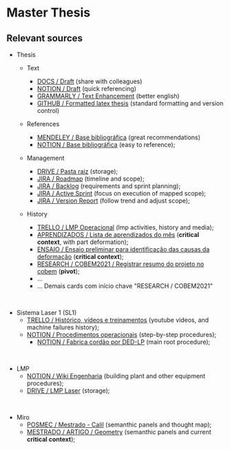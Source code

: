 # Master Thesis

## Relevant sources

- Thesis
  - Text
    - [DOCS / Draft](https://docs.google.com/document/d/11yXzvIpOOiwu0pJHlRGm-6bsvxeQ8936stSM5f6A7o8/edit) (share with colleagues)
    - [NOTION / Draft](https://www.notion.so/Research-Draft-f0f7784295104777acb4bbe0e3b443d4) (quick referencing)
    - [GRAMMARLY / Text Enhancement](https://app.grammarly.com/ddocs/1247624783) (better english)
    - [GITHUB / Formatted latex thesis](https://github.com/amaralc/master-thesis/tree/main/src/latex) (standard formatting and version control)

  - References
    - [MENDELEY / Base bibliográfica](https://www.mendeley.com/reference-manager/library/all-references) (great recommendations)
    - [NOTION / Base bibliográfica](https://www.notion.so/4809eec711554ab18bac85da2eab19b7?v=03d20a0f491c433e90c1466806573c65) (easy to reference);
  
  - Management
    - [DRIVE / Pasta raiz](https://drive.google.com/drive/folders/1ph7hXizHlKCGz9r-1-g6DluixrnG3Q-S) (storage);
    - [JIRA / Roadmap](https://peerlab.atlassian.net/jira/software/c/projects/MT0/boards/3/roadmap) (timeline and scope);
    - [JIRA / Backlog](https://peerlab.atlassian.net/jira/software/c/projects/MT0/boards/3/backlog?issueLimit=100) (requirements and sprint planning);
    - [JIRA / Active Sprint](https://peerlab.atlassian.net/jira/software/c/projects/MT0/boards/3) (focus on execution of mapped scope);
    - [JIRA / Version Report](https://peerlab.atlassian.net/jira/software/c/projects/MT0/boards/3/reports/version-report) (follow trend and adjust scope);

  - History
    - [TRELLO / LMP Operacional](https://trello.com/b/YMUje8Pa/lmp-operacional) (lmp activities, history and media);
    - [APRENDIZADOS / Lista de aprendizados do mês](https://trello.com/c/Nu02ZQWV) (**critical context**, with part deformation);
    - [ENSAIO / Ensaio preliminar para identificação das causas da deformação](https://trello.com/c/sch8QsWj) (**critical context**);
    - [RESEARCH / COBEM2021 / Registrar resumo do projeto no cobem](https://trello.com/c/q9msoibq) (**pivot**);
    - ...
    - ... Demais cards com início chave "RESEARCH / COBEM2021"




</br>

- Sistema Laser 1 (SL1)
  - [TRELLO / Histórico, vídeos e treinamentos](https://trello.com/c/1WY2eCsI) (youtube videos, and machine failures history);
  - [NOTION / Procedimentos operacionais](https://www.notion.so/ec3ab3b7ca42439db723bec5163ff54b?v=41770163c4504ad98f72e02bef69bd57) (step-by-step procedures);
    - [NOTION / Fabrica cordão por DED-LP](https://www.notion.so/Fabrica-um-cord-o-por-DED-LP-8b43344b5da14c2e827f856a89008271) (main root procedure);

</br>

- LMP
  - [NOTION / Wiki Engenharia](https://www.notion.so/Wiki-de-Engenharia-3e37f1624d1849239ed990dd38966992) (building plant and other equipment procedures); 
  - [DRIVE / LMP Laser](https://drive.google.com/drive/folders/0B4CXlR6mHHh9aUxNS2oyV0Y5LUU?resourcekey=0-vpVA2QUNLJ0H77lyfQxNKw) (storage);

</br>

- Miro
  - [POSMEC / Mestrado - Calil](https://miro.com/app/board/o9J_kxjASWY=/) (semanthic panels and thought map);
  - [MESTRADO / ARTIGO / Geometry](https://miro.com/app/board/o9J_lCQL0Qg=/) (semanthic panels and current **critical context**);

